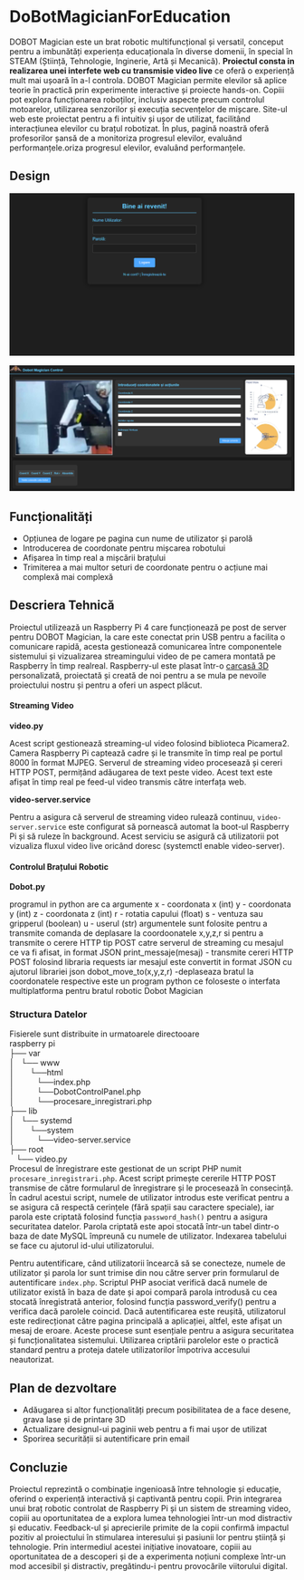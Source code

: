# DoBotMagicianForEducation

DOBOT Magician este un brat robotic multifuncțional și versatil, conceput pentru a imbunătăți experiența educaționala în diverse domenii, în special în STEAM (Știință, Tehnologie, Inginerie, Artă și Mecanică). <b>Proiectul consta in realizarea unei interfete web cu transmisie video live</b> ce oferă o experiență mult mai ușoară în a-l controla. DOBOT Magician permite elevilor să aplice teorie în practică prin experimente interactive și proiecte hands-on. Copiii pot explora funcționarea roboților, inclusiv aspecte precum controlul motoarelor, utilizarea senzorilor și execuția secvențelor de mișcare. Site-ul web este proiectat pentru a fi intuitiv și ușor de utilizat, facilitând interacțiunea elevilor cu brațul robotizat. În plus, pagină noastră oferă profesorilor șansă de a monitoriza progresul elevilor, evaluând performanțele.oriza progresul elevilor, evaluând performanțele.

## Design

![Screenshot](var/www/html/img/SitePreviewLogare.png)

![Screenshot](var/www/html/img/SitePreview.png)

## Funcționalități
- Opțiunea de logare pe pagina cun nume de utilizator și parolă
- Introducerea de coordonate pentru mișcarea robotului
- Afișarea în timp real a mișcării brațului
- Trimiterea a mai multor seturi de coordonate pentru o acțiune mai complexă mai complexă

## Descriera Tehnică

Proiectul utilizează un Raspberry Pi 4 care funcționează pe post de server pentru DOBOT Magician, la care este conectat prin USB pentru a facilita o comunicare rapidă, acesta gestionează comunicarea între componentele sistemului și vizualizarea streamingului video de pe camera montată pe Raspberry în timp realreal. Raspberry-ul este plasat într-o [carcasă 3D](RaspiCase.step) personalizată, proiectată și creată de noi pentru a se mula pe nevoile proiectului nostru și pentru a oferi un aspect plăcut.

#### Streaming Video

**video.py**

Acest script gestionează streaming-ul video folosind biblioteca Picamera2. Camera Raspberry Pi captează cadre și le transmite în timp real pe portul 8000 în format MJPEG. Serverul de streaming video procesează și cereri HTTP POST, permițând adăugarea de text peste video. Acest text este afișat în timp real pe feed-ul video transmis către interfața web.

**video-server.service**

Pentru a asigura că serverul de streaming video rulează continuu, `video-server.service` este configurat să pornească automat la boot-ul Raspberry Pi și să ruleze în background. Acest serviciu se asigură că utilizatorii pot vizualiza fluxul video live oricând doresc (systemctl enable video-server).

#### Controlul Brațului Robotic

**Dobot.py**

programul in python are ca argumente 
x - coordonata x (int)
y - coordonata y (int)
z - coordonata z (int)
r - rotatia capului (float)
s - ventuza sau gripperul (boolean)
u - userul (str)
argumentele sunt folosite pentru a transmite comanda de deplasare la coordoonatele x,y,z,r si pentru a transmite o cerere HTTP tip POST catre serverul de streaming cu mesajul ce va fi afisat, in format JSON
print_messaje(mesaj) - transmite cereri HTTP POST folosind libraria requests iar mesajul este convertit in format JSON cu ajutorul librariei json
dobot_move_to(x,y,z,r) -deplaseaza bratul la coordonatele respective este un program python ce foloseste o interfata multiplatforma pentru bratul robotic Dobot Magician

### Structura Datelor

Fisierele sunt distribuite in urmatoarele directooare<br>
raspberry pi<br>
├── var<br>
│&nbsp;&nbsp;&nbsp;└── www<br>
│&nbsp;&nbsp;&nbsp;&nbsp;&nbsp;&nbsp;&nbsp;└──html<br>
│&nbsp;&nbsp;&nbsp;&nbsp;&nbsp;&nbsp;&nbsp;&nbsp;&nbsp;&nbsp;└──index.php<br>
│&nbsp;&nbsp;&nbsp;&nbsp;&nbsp;&nbsp;&nbsp;&nbsp;&nbsp;&nbsp;└──DobotControlPanel.php<br>
│&nbsp;&nbsp;&nbsp;&nbsp;&nbsp;&nbsp;&nbsp;&nbsp;&nbsp;&nbsp;└──procesare_inregistrari.php<br>
├── lib<br>
│&nbsp;&nbsp;&nbsp;└── systemd<br>
│&nbsp;&nbsp;&nbsp;&nbsp;&nbsp;&nbsp;&nbsp;└──system<br>
│&nbsp;&nbsp;&nbsp;&nbsp;&nbsp;&nbsp;&nbsp;&nbsp;&nbsp;&nbsp;└──video-server.service<br>
├── root<br>
&nbsp;&nbsp;&nbsp;└── video.py<br>
Procesul de înregistrare este gestionat de un script PHP numit `procesare_inregistrari.php`. Acest script primește cererile HTTP POST transmise de către formularul de înregistrare și le procesează în consecință. În cadrul acestui script, numele de utilizator introdus este verificat pentru a se asigura că respectă cerințele (fără spații sau caractere speciale), iar parola este criptată folosind funcția `password_hash()` pentru a asigura securitatea datelor. Parola criptată este apoi stocată într-un tabel dintr-o baza de date MySQL împreună cu numele de utilizator. Indexarea tabelului se face cu ajutorul id-ului utilizatorului.


Pentru autentificare, când utilizatorii încearcă să se conecteze, numele de utilizator și parola lor sunt trimise din nou către server prin formularul de autentificare `index.php`. Scriptul PHP asociat verifică dacă numele de utilizator există în baza de date și apoi compară parola introdusă cu cea stocată înregistrată anterior, folosind funcția password_verify() pentru a verifica dacă parolele coincid. Dacă autentificarea este reușită, utilizatorul este redirecționat către pagina principală a aplicației, altfel, este afișat un mesaj de eroare.
Aceste procese sunt esențiale pentru a asigura securitatea și funcționalitatea sistemului. Utilizarea criptării parolelor este o practică standard pentru a proteja datele utilizatorilor împotriva accesului neautorizat.

## Plan de dezvoltare
- Adăugarea si altor funcționalități precum posibilitatea de a face desene, grava lase și de printare 3D
- Actualizare designul-ui paginii web pentru a fi mai ușor de utilizat
- Sporirea securității si autentificare prin email

## Concluzie

Proiectul reprezintă o combinație ingenioasă între tehnologie și educație, oferind o experiență interactivă și captivantă pentru copii. Prin integrarea unui braț robotic controlat de Raspberry Pi și un sistem de streaming video, copiii au oportunitatea de a explora lumea tehnologiei într-un mod distractiv și educativ.
Feedback-ul și aprecierile primite de la copii confirmă impactul pozitiv al proiectului în stimularea interesului și pasiunii lor pentru știință și tehnologie. Prin intermediul acestei inițiative inovatoare, copiii au oportunitatea de a descoperi și de a experimenta noțiuni complexe într-un mod accesibil și distractiv, pregătindu-i pentru provocările viitorului digital.
